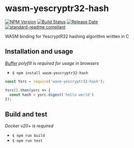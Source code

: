 # wasm-yescryptr32-hash
[![NPM Version](https://img.shields.io/npm/v/wasm-yescryptr32-hash)](https://www.npmjs.com/package/wasm-yescryptr32-hash)
[![Build Status](https://github.com/unifyroom/wasm-yescryptr32-hash/actions/workflows/test_and_release.yml/badge.svg)](https://github.com/unifyroom/wasm-yescryptr32-hash/actions/workflows/test_and_release.yml)
[![Release Date](https://img.shields.io/github/release-date/unifyroom/wasm-yescryptr32-hash)](https://github.com/unifyroom/wasm-yescryptr32-hash/releases/latest)
[![standard-readme compliant](https://img.shields.io/badge/readme%20style-standard-brightgreen)](https://github.com/RichardLitt/standard-readme)

WASM binding for YescryptR32 hashing algorithm written in C

## Installation and usage
_[Buffer](https://github.com/feross/buffer) polyfill is required for usage in browsers_
- `$ npm install wasm-yescryptr32-hash`

```javascript
const Ysrc = require('wasm-yescryptr32-hash');

Ysrc().then(ysrc => {
  const hash = ysrc.digest('hello world')
});
```

## Build and test
_Docker v20+ is required_

- `$ npm run build`
- `$ npm run test`

